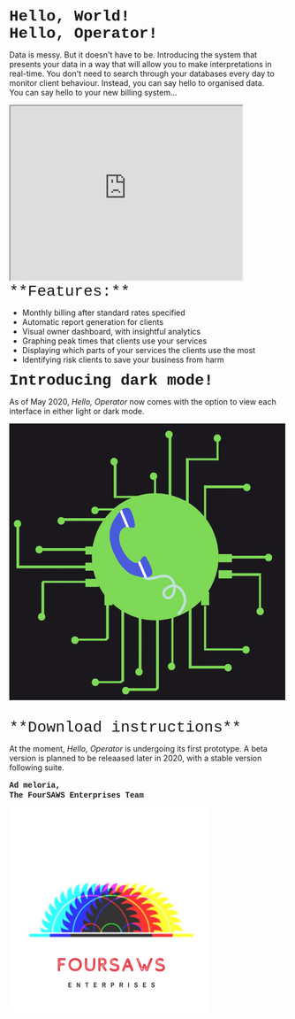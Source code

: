  <span style="font-family:Courier; font-size:2em;"> **Hello, World!** </span> <br>
 <span style="font-family:Courier; font-size:2em;"> **Hello, Operator!** </span> 

Data is messy. But it doesn't have to be. Introducing the system that presents your data in a way that will allow you to make interpretations in real-time. You don't need to search through your databases every day to monitor client behaviour. Instead, you can say hello to organised data.<br>
You can say hello to your new billing system...

<iframe width="420" height="315"
src="https://www.youtube.com/embed/ZOkvADbDS60">
</iframe>

<br>
 <span style="font-family:Courier; font-size:2em;"> **Features:** </span> 
 
- Monthly billing after standard rates specified
- Automatic report generation for clients
- Visual owner dashboard, with insightful analytics
- Graphing peak times that clients use your services
- Displaying which parts of your services the clients use the most
- Identifying risk clients to save your business from harm

 <span style="font-family:Courier; font-size:2em;"> **Introducing dark mode!** </span> 

As of May 2020, *Hello, Operator* now comes with the option to view each interface in either light or dark mode. 

![](logo.gif)


<br>
 <span style="font-family:Courier; font-size:2em;"> **Download instructions** </span> 

At the moment, <span> *Hello, Operator* </span> is undergoing its first prototype. A beta version is planned to be releaased later in 2020, with a stable version following suite.


 <span style="font-family:Courier; font-size:1em;"> **Ad meloria,** </span> <br>
  <span style="font-family:Courier; font-size:1em;"> **The FourSAWS Enterprises Team** </span> 

![Image](FSElogo.png)
